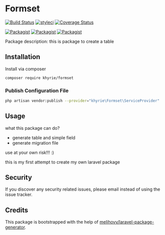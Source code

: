 # Formset

[![Build Status](https://travis-ci.org/uekichinos/formset.svg?branch=master)](https://travis-ci.org/uekichinos/formset)
[![styleci](https://styleci.io/repos/222476788/shield)](https://styleci.io/repos/222476788)
[![Coverage Status](https://coveralls.io/repos/github/uekichinos/formset/badge.svg?branch=master)](https://coveralls.io/github/uekichinos/formset?branch=master)
 
[![Packagist](https://img.shields.io/packagist/v/khyrie/formset.svg)](https://packagist.org/packages/khyrie/formset)
[![Packagist](https://poser.pugx.org/khyrie/formset/d/total.svg)](https://packagist.org/packages/khyrie/formset)
[![Packagist](https://img.shields.io/packagist/l/khyrie/formset.svg)](https://packagist.org/packages/khyrie/formset)

Package description: this is package to create a table

## Installation

Install via composer
```bash
composer require khyrie/formset
```
 
### Publish Configuration File

```bash
php artisan vendor:publish --provider="khyrie\Formset\ServiceProvider" --tag="config"
```

## Usage

what this package can do?

- generate table and simple field
- generate migration file

use at your own risk!!! :)

this is my first attempt to create my own laravel package

## Security

If you discover any security related issues, please email instead of using the issue tracker.

## Credits

This package is bootstrapped with the help of
[melihovv/laravel-package-generator](https://github.com/melihovv/laravel-package-generator).
